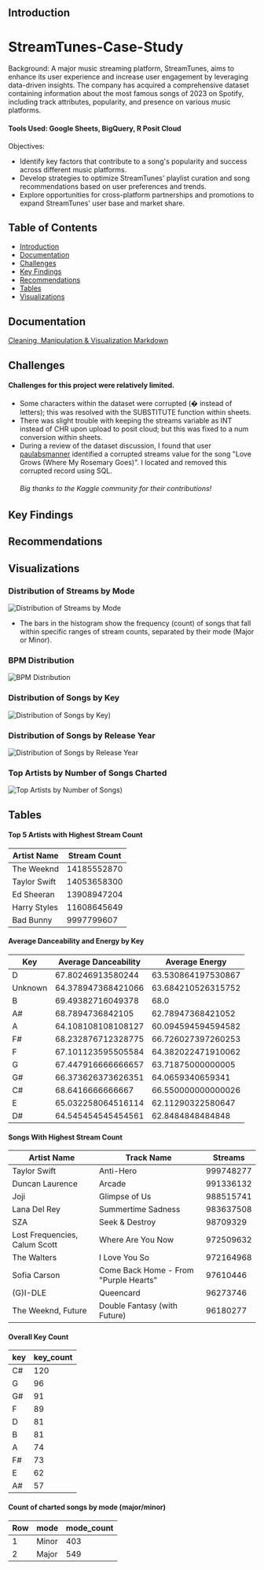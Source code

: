 ## Introduction

# StreamTunes-Case-Study
Background: A major music streaming platform, StreamTunes, aims to enhance its user experience and increase user engagement by leveraging data-driven insights. The company has acquired a comprehensive dataset containing information about the most famous songs of 2023 on Spotify,
including track attributes, popularity, and presence on various music platforms.

#### Tools Used: Google Sheets, BigQuery, R Posit Cloud

Objectives:
- Identify key factors that contribute to a song's popularity and success across different music platforms.
- Develop strategies to optimize StreamTunes' playlist curation and song recommendations based on user preferences and trends.
- Explore opportunities for cross-platform partnerships and promotions to expand StreamTunes' user base and market share.

## Table of Contents
- [Introduction](#introduction)
- [Documentation](#documentation)
- [Challenges](#challenges)
- [Key Findings](#key-findings)
- [Recommendations](#recommendations)
- [Tables](#tables)
- [Visualizations](#visualizations)

## Documentation
[Cleaning, Manipulation & Visualization Markdown](https://github.com/karammulc/StreamTunes-Case-Study/blob/main/Cleaning%20%26%20Viz.md)

## Challenges
#### Challenges for this project were relatively limited. 
- Some characters within the dataset were corrupted (� instead of letters); this was resolved with the SUBSTITUTE function within sheets.
- There was slight trouble with keeping the streams variable as INT instead of CHR upon upload to posit cloud; but this was fixed to a num conversion within sheets.
- During a review of the dataset discussion, I found that user [paulabsmanner](https://www.kaggle.com/paulabsmanner) identified a corrupted streams value for the song "Love Grows (Where My Rosemary Goes)".
  I located and removed this corrupted record using SQL.
  ###### Big thanks to the Kaggle community for their contributions!  

## Key Findings

## Recommendations




## Visualizations

### Distribution of Streams by Mode
![Distribution of Streams by Mode](https://github.com/karammulc/StreamTunes-Case-Study/blob/main/Images/Distribution%20of%20Streams%20by%20Mode.png)
 - The bars in the histogram show the frequency (count) of songs that fall within specific ranges of stream counts, separated by their mode (Major or Minor).

### BPM Distribution
![BPM Distribution](https://github.com/karammulc/StreamTunes-Case-Study/blob/main/Images/BPM%20Distribution.png) 

### Distribution of Songs by Key
![Distribution of Songs by Key](https://github.com/karammulc/StreamTunes-Case-Study/blob/main/Images/Distribtion%20of%20Songs%20by%20Key.png))

### Distribution of Songs by Release Year
![Distribution of Songs by Release Year](https://github.com/karammulc/StreamTunes-Case-Study/blob/main/Images/DistributionofSongs%20byReleaseYear.png)

### Top Artists by Number of Songs Charted
![Top Artists by Number of Songs](https://github.com/karammulc/StreamTunes-Case-Study/blob/main/Images/Top%20Artists%20by%20Number%20of%20Songs.png))

## Tables

#### Top 5 Artists with Highest Stream Count

| Artist Name | Stream Count | 
|---------|----------------------|
| The Weeknd   | 14185552870      | 
| Taylor Swift | 14053658300      |
| Ed Sheeran   | 13908947204  | 
| Harry Styles | 11608645649     | 
| Bad Bunny    | 9997799607   | 

#### Average Danceability and Energy by Key

| Key     | Average Danceability | Average Energy           |
|---------|----------------------|----------------------|
| D       | 67.80246913580244    | 63.530864197530867   |
| Unknown | 64.378947368421066   | 63.684210526315752   |
| B       | 69.49382716049378    | 68.0                 |
| A#      | 68.7894736842105     | 62.78947368421052    |
| A       | 64.108108108108127   | 60.094594594594582   |
| F#      | 68.232876712328775   | 66.726027397260253   |
| F       | 67.101123595505584   | 64.382022471910062   |
| G       | 67.447916666666657   | 63.71875000000005    |
| G#      | 66.373626373626351   | 64.0659340659341     |
| C#      | 68.6416666666667     | 66.550000000000026   |
| E       | 65.032258064516114   | 62.11290322580647    |
| D#      | 64.545454545454561   | 62.8484848484848     |

####  Songs With Highest Stream Count

| Artist Name                      | Track Name                                 | Streams    |
|---------------------------------|-------------------------------------------|------------|
| Taylor Swift                    | Anti-Hero                                 | 999748277  |
| Duncan Laurence                 | Arcade                                    | 991336132  |
| Joji                            | Glimpse of Us                             | 988515741  |
| Lana Del Rey                    | Summertime Sadness                        | 983637508  |
| SZA                             | Seek & Destroy                            | 98709329   |
| Lost Frequencies, Calum Scott   | Where Are You Now                         | 972509632  |
| The Walters                     | I Love You So                             | 972164968  |
| Sofia Carson                    | Come Back Home - From "Purple Hearts"     | 97610446   |
| (G)I-DLE                        | Queencard                                 | 96273746   |
| The Weeknd, Future              | Double Fantasy (with Future)              | 96180277   |



#### Overall Key Count

| key | key_count |
|-----|-----------|
| C#  | 120       |
| G   | 96        |
| G#  | 91        |
| F   | 89        |
| D   | 81        |
| B   | 81        |
| A   | 74        |
| F#  | 73        |
| E   | 62        |
| A#  | 57        |


#### Count of charted songs by mode (major/minor)
| Row | mode  | mode_count |
|-----|-------|------------|
| 1   | Minor | 403        |
| 2   | Major | 549        |

